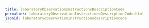 ```yaml
---
title: laboratoryObservationInstructionsDescriptionCode
permalink: laboratoryObservationInstructionsDescriptionCode.html
jsonid: laboratoryobservationinstructionsdescriptioncode
---
```

